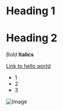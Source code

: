 # Heading 1
# Heading 2

*Bold*
**Italics**

[Link to hello world](https://github.com/Tyler-Culp/cse15l-lab-reports/blob/main/world.md)

* 1
* 2
* 3

![Image](https://images.app.goo.gl/Gt67LSL5aEro36o7A)
